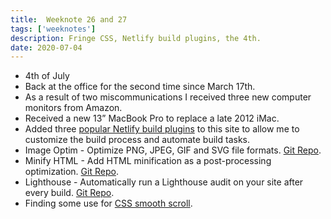 ```yaml
---
title:  Weeknote 26 and 27
tags: ['weeknotes']
description: Fringe CSS, Netlify build plugins, the 4th. 
date: 2020-07-04
---
```

* 4th of July
* Back at the office for the second time since March 17th.
* As a result of two miscommunications I received three new computer monitors from Amazon.
* Received a new 13” MacBook Pro to replace a late 2012 iMac.
* Added three [popular Netlify build plugins](https://www.netlify.com/blog/2020/06/22/top-10-netlify-build-plugins/) to this site to allow me to customize the build process and automate build tasks.
* Image Optim - Optimize PNG, JPEG, GIF and SVG file formats. [Git Repo](https://github.com/chrisdwheatley/netlify-plugin-image-optim). 
* Minify HTML - Add HTML minification as a post-processing optimization. [Git Repo](https://github.com/philhawksworth/netlify-plugin-minify-html).
* Lighthouse - Automatically run a Lighthouse audit on your site after every build. [Git Repo](https://github.com/netlify-labs/netlify-plugin-lighthouse). 
* Finding some use for [CSS smooth scroll](https://css-tricks.us2.list-manage.com/track/click?u=155f5a9ccc4e24c318130cace&id=32fd049631&e=396e02eedc).